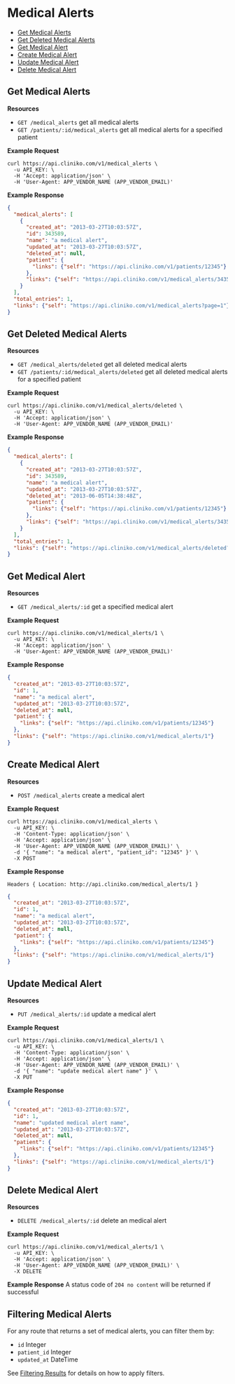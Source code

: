 Medical Alerts
============
* [Get Medical Alerts](#get-medical-alerts "This will return all medical alerts.")
* [Get Deleted Medical Alerts](#get-deleted-medical-alerts "This will return all deleted medical alerts")
* [Get Medical Alert](#get-medical-alert "This will return a specified medical alert.")
* [Create Medical Alert](#create-medical-alert "This will create a medical alert.")
* [Update Medical Alert](#update-medical-alert "This will update a medical alert.")
* [Delete Medical Alert](#delete-medical-alert "This will delete a medical alert.")

Get Medical Alerts
----------------

**Resources**
* ```GET /medical_alerts``` get all medical alerts
* ```GET /patients/:id/medical_alerts``` get all medical alerts for a specified patient

**Example Request**
```shell
curl https://api.cliniko.com/v1/medical_alerts \
  -u API_KEY: \
  -H 'Accept: application/json' \
  -H 'User-Agent: APP_VENDOR_NAME (APP_VENDOR_EMAIL)'
```

**Example Response**
```json
{
  "medical_alerts": [
    {
      "created_at": "2013-03-27T10:03:57Z",
      "id": 343589,
      "name": "a medical alert",
      "updated_at": "2013-03-27T10:03:57Z",
      "deleted_at": null,
      "patient": {
        "links": {"self": "https://api.cliniko.com/v1/patients/12345"}
      },
      "links": {"self": "https://api.cliniko.com/v1/medical_alerts/343589"}
    }
  ],
  "total_entries": 1,
  "links": {"self": "https://api.cliniko.com/v1/medical_alerts?page=1"}
}
```

Get Deleted Medical Alerts
----------------

**Resources**
* ```GET /medical_alerts/deleted``` get all deleted medical alerts
* ```GET /patients/:id/medical_alerts/deleted``` get all deleted medical alerts for a specified patient

**Example Request**
```shell
curl https://api.cliniko.com/v1/medical_alerts/deleted \
  -u API_KEY: \
  -H 'Accept: application/json' \
  -H 'User-Agent: APP_VENDOR_NAME (APP_VENDOR_EMAIL)'
```

**Example Response**
```json
{
  "medical_alerts": [
    {
      "created_at": "2013-03-27T10:03:57Z",
      "id": 343589,
      "name": "a medical alert",
      "updated_at": "2013-03-27T10:03:57Z",
      "deleted_at": "2013-06-05T14:38:48Z",
      "patient": {
        "links": {"self": "https://api.cliniko.com/v1/patients/12345"}
      },
      "links": {"self": "https://api.cliniko.com/v1/medical_alerts/343589"}
    }
  ],
  "total_entries": 1,
  "links": {"self": "https://api.cliniko.com/v1/medical_alerts/deleted?page=1"}
}
```

Get Medical Alert
------------

**Resources**
* ```GET /medical_alerts/:id``` get a specified medical alert

**Example Request**
```shell
curl https://api.cliniko.com/v1/medical_alerts/1 \
  -u API_KEY: \
  -H 'Accept: application/json' \
  -H 'User-Agent: APP_VENDOR_NAME (APP_VENDOR_EMAIL)'
```

**Example Response**
```json
{
  "created_at": "2013-03-27T10:03:57Z",
  "id": 1,
  "name": "a medical alert",
  "updated_at": "2013-03-27T10:03:57Z",
  "deleted_at": null,
  "patient": {
    "links": {"self": "https://api.cliniko.com/v1/patients/12345"}
  },
  "links": {"self": "https://api.cliniko.com/v1/medical_alerts/1"}
}
```

Create Medical Alert
----------------
**Resources**
* ```POST /medical_alerts``` create a medical alert

**Example Request**
```shell
curl https://api.cliniko.com/v1/medical_alerts \
  -u API_KEY: \
  -H 'Content-Type: application/json' \
  -H 'Accept: application/json' \
  -H 'User-Agent: APP_VENDOR_NAME (APP_VENDOR_EMAIL)' \
  -d '{ "name": "a medical alert", "patient_id": "12345" }' \
  -X POST
```
**Example Response**
```
Headers { Location: http://api.cliniko.com/medical_alerts/1 }
```
```json
{
  "created_at": "2013-03-27T10:03:57Z",
  "id": 1,
  "name": "a medical alert",
  "updated_at": "2013-03-27T10:03:57Z",
  "deleted_at": null,
  "patient": {
    "links": {"self": "https://api.cliniko.com/v1/patients/12345"}
  },
  "links": {"self": "https://api.cliniko.com/v1/medical_alerts/1"}
}
```

Update Medical Alert
----------------
**Resources**
* ```PUT /medical_alerts/:id``` update a medical alert

**Example Request**
```shell
curl https://api.cliniko.com/v1/medical_alerts/1 \
  -u API_KEY: \
  -H 'Content-Type: application/json' \
  -H 'Accept: application/json' \
  -H 'User-Agent: APP_VENDOR_NAME (APP_VENDOR_EMAIL)' \
  -d '{ "name": "update medical alert name" }' \
  -X PUT
```
**Example Response**
```json
{
  "created_at": "2013-03-27T10:03:57Z",
  "id": 1,
  "name": "updated medical alert name",
  "updated_at": "2013-03-27T10:03:57Z",
  "deleted_at": null,
  "patient": {
    "links": {"self": "https://api.cliniko.com/v1/patients/12345"}
  },
  "links": {"self": "https://api.cliniko.com/v1/medical_alerts/1"}
}
```

Delete Medical Alert
----------------
**Resources**
* ```DELETE /medical_alerts/:id``` delete an medical alert

**Example Request**
```shell
curl https://api.cliniko.com/v1/medical_alerts/1 \
  -u API_KEY: \
  -H 'Accept: application/json' \
  -H 'User-Agent: APP_VENDOR_NAME (APP_VENDOR_EMAIL)' \
  -X DELETE
```
**Example Response**
A status code of `204 no content` will be returned if successful

Filtering Medical Alerts
----------------

For any route that returns a set of medical alerts, you can filter them by:
* ```id``` Integer
* ```patient_id``` Integer
* ```updated_at``` DateTime

See [Filtering Results](https://github.com/redguava/cliniko-api#filtering-results) for details on how to apply filters.
